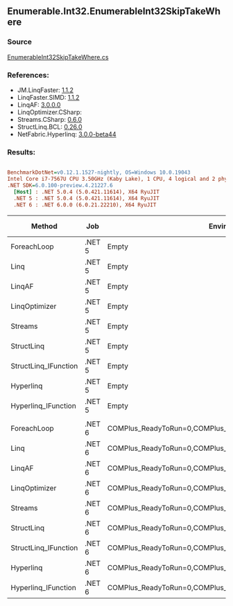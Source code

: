 ﻿## Enumerable.Int32.EnumerableInt32SkipTakeWhere

### Source
[EnumerableInt32SkipTakeWhere.cs](../LinqBenchmarks/Enumerable/Int32/EnumerableInt32SkipTakeWhere.cs)

### References:
- JM.LinqFaster: [1.1.2](https://www.nuget.org/packages/JM.LinqFaster/1.1.2)
- LinqFaster.SIMD: [1.1.2](https://www.nuget.org/packages/LinqFaster.SIMD/1.0.3)
- LinqAF: [3.0.0.0](https://www.nuget.org/packages/LinqAF/3.0.0.0)
- LinqOptimizer.CSharp: [](https://www.nuget.org/packages/LinqOptimizer.CSharp/)
- Streams.CSharp: [0.6.0](https://www.nuget.org/packages/Streams.CSharp/0.6.0)
- StructLinq.BCL: [0.26.0](https://www.nuget.org/packages/StructLinq/0.26.0)
- NetFabric.Hyperlinq: [3.0.0-beta44](https://www.nuget.org/packages/NetFabric.Hyperlinq/3.0.0-beta44)

### Results:
``` ini

BenchmarkDotNet=v0.12.1.1527-nightly, OS=Windows 10.0.19043
Intel Core i7-7567U CPU 3.50GHz (Kaby Lake), 1 CPU, 4 logical and 2 physical cores
.NET SDK=6.0.100-preview.4.21227.6
  [Host] : .NET 5.0.4 (5.0.421.11614), X64 RyuJIT
  .NET 5 : .NET 5.0.4 (5.0.421.11614), X64 RyuJIT
  .NET 6 : .NET 6.0.0 (6.0.21.22210), X64 RyuJIT


```
|               Method |    Job |                                                   EnvironmentVariables |  Runtime | Skip | Count |      Mean |     Error |    StdDev |    Median | Ratio | RatioSD |   Gen 0 | Gen 1 | Gen 2 | Allocated |
|--------------------- |------- |----------------------------------------------------------------------- |--------- |----- |------ |----------:|----------:|----------:|----------:|------:|--------:|--------:|------:|------:|----------:|
|          ForeachLoop | .NET 5 |                                                                  Empty | .NET 5.0 | 1000 |   100 |  3.089 μs | 0.0141 μs | 0.0125 μs |  3.087 μs |  1.00 |    0.00 |  0.0191 |     - |     - |      40 B |
|                 Linq | .NET 5 |                                                                  Empty | .NET 5.0 | 1000 |   100 |  4.742 μs | 0.0293 μs | 0.0274 μs |  4.738 μs |  1.54 |    0.01 |  0.0992 |     - |     - |     208 B |
|               LinqAF | .NET 5 |                                                                  Empty | .NET 5.0 | 1000 |   100 |  5.063 μs | 0.0128 μs | 0.0113 μs |  5.061 μs |  1.64 |    0.01 |  0.0153 |     - |     - |      40 B |
|        LinqOptimizer | .NET 5 |                                                                  Empty | .NET 5.0 | 1000 |   100 | 66.951 μs | 1.7974 μs | 5.2997 μs | 63.502 μs | 23.58 |    1.28 | 15.8691 |     - |     - |  33,896 B |
|              Streams | .NET 5 |                                                                  Empty | .NET 5.0 | 1000 |   100 | 11.384 μs | 0.0398 μs | 0.0372 μs | 11.389 μs |  3.69 |    0.02 |  0.4272 |     - |     - |     920 B |
|           StructLinq | .NET 5 |                                                                  Empty | .NET 5.0 | 1000 |   100 |  4.130 μs | 0.0212 μs | 0.0188 μs |  4.132 μs |  1.34 |    0.01 |  0.0610 |     - |     - |     128 B |
| StructLinq_IFunction | .NET 5 |                                                                  Empty | .NET 5.0 | 1000 |   100 |  3.683 μs | 0.0197 μs | 0.0175 μs |  3.677 μs |  1.19 |    0.01 |  0.0191 |     - |     - |      40 B |
|            Hyperlinq | .NET 5 |                                                                  Empty | .NET 5.0 | 1000 |   100 |  3.854 μs | 0.0129 μs | 0.0114 μs |  3.852 μs |  1.25 |    0.01 |  0.0191 |     - |     - |      40 B |
|  Hyperlinq_IFunction | .NET 5 |                                                                  Empty | .NET 5.0 | 1000 |   100 |  3.552 μs | 0.0247 μs | 0.0206 μs |  3.550 μs |  1.15 |    0.01 |  0.0191 |     - |     - |      40 B |
|                      |        |                                                                        |          |      |       |           |           |           |           |       |         |         |       |       |           |
|          ForeachLoop | .NET 6 | COMPlus_ReadyToRun=0,COMPlus_TC_QuickJitForLoops=1,COMPlus_TieredPGO=1 | .NET 6.0 | 1000 |   100 |  2.291 μs | 0.0141 μs | 0.0118 μs |  2.288 μs |  1.00 |    0.00 |  0.0191 |     - |     - |      40 B |
|                 Linq | .NET 6 | COMPlus_ReadyToRun=0,COMPlus_TC_QuickJitForLoops=1,COMPlus_TieredPGO=1 | .NET 6.0 | 1000 |   100 |  3.805 μs | 0.0190 μs | 0.0178 μs |  3.806 μs |  1.66 |    0.02 |  0.0992 |     - |     - |     208 B |
|               LinqAF | .NET 6 | COMPlus_ReadyToRun=0,COMPlus_TC_QuickJitForLoops=1,COMPlus_TieredPGO=1 | .NET 6.0 | 1000 |   100 |  3.486 μs | 0.0145 μs | 0.0129 μs |  3.481 μs |  1.52 |    0.01 |  0.0191 |     - |     - |      40 B |
|        LinqOptimizer | .NET 6 | COMPlus_ReadyToRun=0,COMPlus_TC_QuickJitForLoops=1,COMPlus_TieredPGO=1 | .NET 6.0 | 1000 |   100 | 53.853 μs | 0.2481 μs | 0.2072 μs | 53.804 μs | 23.51 |    0.12 | 15.9302 |     - |     - |  33,421 B |
|              Streams | .NET 6 | COMPlus_ReadyToRun=0,COMPlus_TC_QuickJitForLoops=1,COMPlus_TieredPGO=1 | .NET 6.0 | 1000 |   100 |  8.005 μs | 0.0378 μs | 0.0335 μs |  7.999 μs |  3.49 |    0.03 |  0.4272 |     - |     - |     920 B |
|           StructLinq | .NET 6 | COMPlus_ReadyToRun=0,COMPlus_TC_QuickJitForLoops=1,COMPlus_TieredPGO=1 | .NET 6.0 | 1000 |   100 |  2.957 μs | 0.0213 μs | 0.0189 μs |  2.951 μs |  1.29 |    0.01 |  0.0610 |     - |     - |     128 B |
| StructLinq_IFunction | .NET 6 | COMPlus_ReadyToRun=0,COMPlus_TC_QuickJitForLoops=1,COMPlus_TieredPGO=1 | .NET 6.0 | 1000 |   100 |  2.411 μs | 0.0106 μs | 0.0099 μs |  2.407 μs |  1.05 |    0.01 |  0.0191 |     - |     - |      40 B |
|            Hyperlinq | .NET 6 | COMPlus_ReadyToRun=0,COMPlus_TC_QuickJitForLoops=1,COMPlus_TieredPGO=1 | .NET 6.0 | 1000 |   100 |  3.482 μs | 0.0105 μs | 0.0087 μs |  3.484 μs |  1.52 |    0.01 |  0.0191 |     - |     - |      40 B |
|  Hyperlinq_IFunction | .NET 6 | COMPlus_ReadyToRun=0,COMPlus_TC_QuickJitForLoops=1,COMPlus_TieredPGO=1 | .NET 6.0 | 1000 |   100 |  3.403 μs | 0.0173 μs | 0.0154 μs |  3.405 μs |  1.49 |    0.01 |  0.0191 |     - |     - |      40 B |
